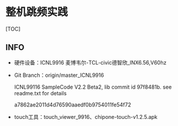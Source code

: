 # 整机跳频实践

[TOC]

## INFO

- 硬件设备：ICNL9916 麦博韦尔-TCL-civic德智欣_INX6.56,V60hz

- Git Branch：origin/master_ICNL9916

  ICNL99116 SampleCode V2.2 Beta2, lib commit id 97f8481b. see readme.txt for details

  a7862ae2011d4d76590aaedf0b9754011fe54f72

- touch工具：touch_viewer_9916、chipone-touch-v1.2.5.apk
